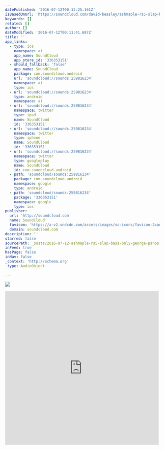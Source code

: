 ```yaml
---
datePublished: '2016-07-12T00:12:25.161Z'
isBasedOnUrl: 'https://soundcloud.com/david-beasley/ashmaple-rs5-slap-bass-only'
keywords: []
related: []
author: []
dateModified: '2016-07-12T00:11:41.687Z'
title: ''
app_links:
  - type: ios
    namespace: ai
    app_name: SoundCloud
    app_store_id: '336353151'
  - should_fallback: 'false'
    app_name: SoundCloud
    package: com.soundcloud.android
    url: 'soundcloud://sounds:259816234'
    namespace: ai
    type: ios
  - url: 'soundcloud://sounds:259816234'
    type: android
    namespace: ai
  - url: 'soundcloud://sounds:259816234'
    namespace: twitter
    type: ipad
    name: SoundCloud
    id: '336353151'
  - url: 'soundcloud://sounds:259816234'
    namespace: twitter
    type: iphone
    name: SoundCloud
    id: '336353151'
  - url: 'soundcloud://sounds:259816234'
    namespace: twitter
    type: googleplay
    name: SoundCloud
    id: com.soundcloud.android
  - path: 'soundcloud/sounds:259816234'
    package: com.soundcloud.android
    namespace: google
    type: android
  - path: 'soundcloud/sounds:259816234'
    package: '336353151'
    namespace: google
    type: ios
publisher:
  url: 'http://soundcloud.com'
  name: SoundCloud
  favicon: 'https://a-v2.sndcdn.com/assets/images/sc-icons/favicon-2cadd14b.ico'
  domain: soundcloud.com
description: ''
starred: false
sourcePath: _posts/2016-07-12-ashmaple-rs5-slap-bass-only-george-panos-on-bass-by-new.md
inFeed: true
hasPage: false
inNav: false
_context: 'http://schema.org'
_type: AudioObject

---
```

![](https://the-grid-user-content.s3-us-west-2.amazonaws.com/cef7364d-3301-4286-917a-805be738dab4.jpg)

<iframe src="https://cdn.embedly.com/widgets/media.html?src=https%3A%2F%2Fw.soundcloud.com%2Fplayer%2F%3Fvisual%3Dtrue%26url%3Dhttp%253A%252F%252Fapi.soundcloud.com%252Ftracks%252F259816234%26show_artwork%3Dtrue&amp;url=https%3A%2F%2Fsoundcloud.com%2Fdavid-beasley%2Fashmaple-rs5-slap-bass-only&amp;image=http%3A%2F%2Fi1.sndcdn.com%2Fartworks-000158862140-m3kjnr-t500x500.jpg&amp;key=b7d04c9b404c499eba89ee7072e1c4f7&amp;type=text%2Fhtml&amp;schema=soundcloud" width="500" height="500" scrolling="no" frameborder="0" allowfullscreen="" style=""></iframe>